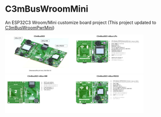 # C3mBusWroomMini
An ESP32C3 Wroom/Mini customize board project (This project updated to [C3mBusWroomPwrMini](https://github.com/jmysu/C3mBusWroomPwrMini))

  <img src="Hardware/C3mBus2023wroomN4.jpg" width=45%><img src="Hardware/C3mBus2023wroomN4LiPo.png" width=45%>
  <img src="Hardware/C3mBus2023wroomN4HMI.png" width=45%><img src="Hardware/C3mBus2023wroomN4Mini.png" width=45%>
  
